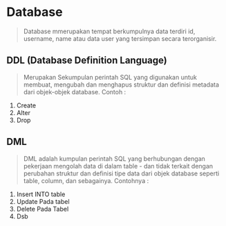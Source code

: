 # Database
> Database mmerupakan tempat berkumpulnya data terdiri id, username, name atau data user yang tersimpan secara terorganisir.

## DDL (Database Definition Language)
> Merupakan Sekumpulan perintah SQL yang digunakan untuk membuat, mengubah dan menghapus struktur dan definisi metadata dari objek-objek database.
Contoh : 
1. Create
2. Alter
3. Drop

## DML
> DML adalah kumpulan perintah SQL yang berhubungan dengan pekerjaan mengolah data di dalam table - dan tidak terkait dengan perubahan struktur dan definisi tipe data dari objek database seperti table, column, dan sebagainya.
Contohnya :
1. Insert INTO table
2. Update Pada tabel
3. Delete Pada Tabel
4. Dsb


